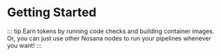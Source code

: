 # Getting Started

::: tip
Earn tokens by running code checks and building container images.
Or, you can just use other Nosana nodes to run your pipelines whenever you want!
:::
